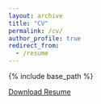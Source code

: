 ```yaml
---
layout: archive
title: "CV"
permalink: /cv/
author_profile: true
redirect_from:
  - /resume
---
```


{% include base_path %}

[Download Resume](/resume-fyp.pdf)

